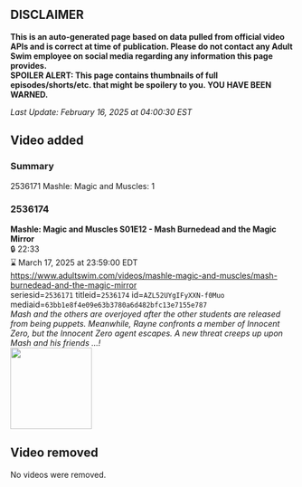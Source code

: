 ## DISCLAIMER
**This is an auto-generated page based on data pulled from official video APIs and is correct at time of publication. Please do not contact any Adult Swim employee on social media regarding any information this page provides.**  
**SPOILER ALERT: This page contains thumbnails of full episodes/shorts/etc. that might be spoilery to you. YOU HAVE BEEN WARNED.**  

_Last Update: February 16, 2025 at 04:00:30 EST_
## Video added
### Summary
2536171 Mashle: Magic and Muscles: 1  
### 2536174
**Mashle: Magic and Muscles S01E12 - Mash Burnedead and the Magic Mirror**  
 🔒 22:33  
⌛ March 17, 2025 at 23:59:00 EDT  
https://www.adultswim.com/videos/mashle-magic-and-muscles/mash-burnedead-and-the-magic-mirror  
seriesid=`2536171` titleid=`2536174` id=`AZL52UYgIFyXXN-f0Muo` mediaid=`63bb1e8f4e09e63b3780a6d482bfc13e7155e787`  
_Mash and the others are overjoyed after the other students are released from being puppets. Meanwhile, Rayne confronts a member of Innocent Zero, but the Innocent Zero agent escapes. A new threat creeps up upon Mash and his friends ...!_  
<a href="https://media.cdn.adultswim.com/uploads/20241104/thumbnails/2_24114201519-Mashle-EP-12-1920x1080.jpg"><img src="https://media.cdn.adultswim.com/uploads/20241104/thumbnails/2_24114201519-Mashle-EP-12-1920x1080.jpg" height="144px" /></a>
## Video removed
No videos were removed.  

